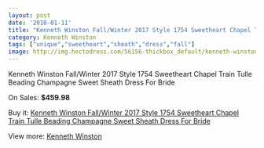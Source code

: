 ```yaml
---
layout: post
date: '2018-01-11'
title: "Kenneth Winston Fall/Winter 2017 Style 1754 Sweetheart Chapel Train Tulle Beading Champagne Sweet Sheath Dress For Bride"
category: Kenneth Winston
tags: ["unique","sweetheart","sheath","dress","fall"]
image: http://img.hectodress.com/56156-thickbox_default/kenneth-winston-fall-winter-2017-style-1754-sweetheart-chapel-train-tulle-beading-champagne-sweet-sheath-dress-for-bride.jpg
---
```

Kenneth Winston Fall/Winter 2017 Style 1754 Sweetheart Chapel Train Tulle Beading Champagne Sweet Sheath Dress For Bride

On Sales: **$459.98**
<a href="https://www.hectodress.com/kenneth-winston/17559-kenneth-winston-fall-winter-2017-style-1754-sweetheart-chapel-train-tulle-beading-champagne-sweet-sheath-dress-for-bride.html"><amp-img layout="responsive" width="600" height="600" src="//img.hectodress.com/56156-thickbox_default/kenneth-winston-fall-winter-2017-style-1754-sweetheart-chapel-train-tulle-beading-champagne-sweet-sheath-dress-for-bride.jpg" alt="Kenneth Winston Fall/Winter 2017 Style 1754 Sweetheart Chapel Train Tulle Beading Champagne Sweet Sheath Dress For Bride 0" /></a>
<a href="https://www.hectodress.com/kenneth-winston/17559-kenneth-winston-fall-winter-2017-style-1754-sweetheart-chapel-train-tulle-beading-champagne-sweet-sheath-dress-for-bride.html"><amp-img layout="responsive" width="600" height="600" src="//img.hectodress.com/56163-thickbox_default/kenneth-winston-fall-winter-2017-style-1754-sweetheart-chapel-train-tulle-beading-champagne-sweet-sheath-dress-for-bride.jpg" alt="Kenneth Winston Fall/Winter 2017 Style 1754 Sweetheart Chapel Train Tulle Beading Champagne Sweet Sheath Dress For Bride 1" /></a>
<a href="https://www.hectodress.com/kenneth-winston/17559-kenneth-winston-fall-winter-2017-style-1754-sweetheart-chapel-train-tulle-beading-champagne-sweet-sheath-dress-for-bride.html"><amp-img layout="responsive" width="600" height="600" src="//img.hectodress.com/56162-thickbox_default/kenneth-winston-fall-winter-2017-style-1754-sweetheart-chapel-train-tulle-beading-champagne-sweet-sheath-dress-for-bride.jpg" alt="Kenneth Winston Fall/Winter 2017 Style 1754 Sweetheart Chapel Train Tulle Beading Champagne Sweet Sheath Dress For Bride 2" /></a>
<a href="https://www.hectodress.com/kenneth-winston/17559-kenneth-winston-fall-winter-2017-style-1754-sweetheart-chapel-train-tulle-beading-champagne-sweet-sheath-dress-for-bride.html"><amp-img layout="responsive" width="600" height="600" src="//img.hectodress.com/56161-thickbox_default/kenneth-winston-fall-winter-2017-style-1754-sweetheart-chapel-train-tulle-beading-champagne-sweet-sheath-dress-for-bride.jpg" alt="Kenneth Winston Fall/Winter 2017 Style 1754 Sweetheart Chapel Train Tulle Beading Champagne Sweet Sheath Dress For Bride 3" /></a>
<a href="https://www.hectodress.com/kenneth-winston/17559-kenneth-winston-fall-winter-2017-style-1754-sweetheart-chapel-train-tulle-beading-champagne-sweet-sheath-dress-for-bride.html"><amp-img layout="responsive" width="600" height="600" src="//img.hectodress.com/56160-thickbox_default/kenneth-winston-fall-winter-2017-style-1754-sweetheart-chapel-train-tulle-beading-champagne-sweet-sheath-dress-for-bride.jpg" alt="Kenneth Winston Fall/Winter 2017 Style 1754 Sweetheart Chapel Train Tulle Beading Champagne Sweet Sheath Dress For Bride 4" /></a>
<a href="https://www.hectodress.com/kenneth-winston/17559-kenneth-winston-fall-winter-2017-style-1754-sweetheart-chapel-train-tulle-beading-champagne-sweet-sheath-dress-for-bride.html"><amp-img layout="responsive" width="600" height="600" src="//img.hectodress.com/56159-thickbox_default/kenneth-winston-fall-winter-2017-style-1754-sweetheart-chapel-train-tulle-beading-champagne-sweet-sheath-dress-for-bride.jpg" alt="Kenneth Winston Fall/Winter 2017 Style 1754 Sweetheart Chapel Train Tulle Beading Champagne Sweet Sheath Dress For Bride 5" /></a>
<a href="https://www.hectodress.com/kenneth-winston/17559-kenneth-winston-fall-winter-2017-style-1754-sweetheart-chapel-train-tulle-beading-champagne-sweet-sheath-dress-for-bride.html"><amp-img layout="responsive" width="600" height="600" src="//img.hectodress.com/56158-thickbox_default/kenneth-winston-fall-winter-2017-style-1754-sweetheart-chapel-train-tulle-beading-champagne-sweet-sheath-dress-for-bride.jpg" alt="Kenneth Winston Fall/Winter 2017 Style 1754 Sweetheart Chapel Train Tulle Beading Champagne Sweet Sheath Dress For Bride 6" /></a>
<a href="https://www.hectodress.com/kenneth-winston/17559-kenneth-winston-fall-winter-2017-style-1754-sweetheart-chapel-train-tulle-beading-champagne-sweet-sheath-dress-for-bride.html"><amp-img layout="responsive" width="600" height="600" src="//img.hectodress.com/56157-thickbox_default/kenneth-winston-fall-winter-2017-style-1754-sweetheart-chapel-train-tulle-beading-champagne-sweet-sheath-dress-for-bride.jpg" alt="Kenneth Winston Fall/Winter 2017 Style 1754 Sweetheart Chapel Train Tulle Beading Champagne Sweet Sheath Dress For Bride 7" /></a>

Buy it: [Kenneth Winston Fall/Winter 2017 Style 1754 Sweetheart Chapel Train Tulle Beading Champagne Sweet Sheath Dress For Bride](https://www.hectodress.com/kenneth-winston/17559-kenneth-winston-fall-winter-2017-style-1754-sweetheart-chapel-train-tulle-beading-champagne-sweet-sheath-dress-for-bride.html "Kenneth Winston Fall/Winter 2017 Style 1754 Sweetheart Chapel Train Tulle Beading Champagne Sweet Sheath Dress For Bride")

View more: [Kenneth Winston](https://www.hectodress.com/362-kenneth-winston "Kenneth Winston")